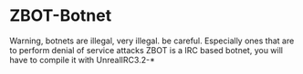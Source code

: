 # ZBOT-Botnet
Warning, botnets are illegal, very illegal. be careful.
Especially ones that are to perform denial of service attacks
ZBOT is a IRC based botnet, you will have to compile it with UnrealIRC3.2-*

